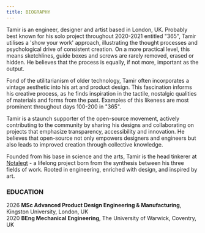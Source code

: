 ```yaml
---
title: BIOGRAPHY
---
```


Tamir is an engineer, designer and artist based in London, UK. Probably best known for his solo project throughout 2020-2021 entitled "365", Tamir utilises a 'show your work' approach, illustrating the thought processes and psychological drive of consistent creation. On a more practical level, this means sketchlines, guide boxes and screws are rarely removed, erased or hidden. He believes that the process is equally, if not more, important as the output.

Fond of the utilitarianism of older technology, Tamir often incorporates a vintage aesthetic into his art and product design. This fascination informs his creative process, as he finds inspiration in the tactile, nostalgic qualities of materials and forms from the past. Examples of this likeness are most prominent throughout days 100-200 in "365".

Tamir is a staunch supporter of the open-source movement, actively contributing to the community by sharing his designs and collaborating on projects that emphasize transparency, accessibility and innovation. He believes that open-source not only empowers designers and engineers but also leads to improved creation through collective knowledge.

Founded from his base in science and the arts, Tamir is the head tinkerer at [Notalegt](https://notalegt.xyz/) - a lifelong project born from the synthesis between his three fields of work. Rooted in engineering, enriched with design, and inspired by art.

### EDUCATION

2026 **MSc Advanced Product Design Engineering & Manufacturing**, Kingston University, London, UK\
2020 **BEng Mechanical Engineering**, The University of Warwick, Coventry, UK